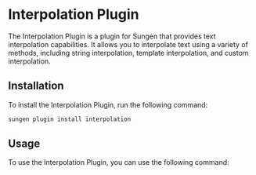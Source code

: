 # Interpolation Plugin

The Interpolation Plugin is a plugin for Sungen that provides text interpolation capabilities. It allows you to interpolate text using a variety of methods, including string interpolation, template interpolation, and custom interpolation.

## Installation

To install the Interpolation Plugin, run the following command:

```bash
sungen plugin install interpolation
```

## Usage

To use the Interpolation Plugin, you can use the following command:

```bash
